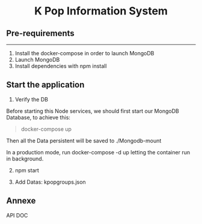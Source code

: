 <h1 align="center">K Pop Information System</h1>


## Pre-requirements
---

1. Install the docker-compose in order to launch MongoDB
2. Launch MongoDB
3. Install dependencies with npm install

## Start the application 

1. Verify the DB

Before starting this Node services, we should first start our MongoDB Database, to achieve this:
                
> docker-compose up

Then all the Data persistent will be saved to ./Mongodb-mount

In a production mode, run docker-compose -d up letting the container run in background. 

2. npm start 

3. Add Datas: kpopgroups.json


## Annexe 

<a herf="./documents/api.md">API DOC</a>
